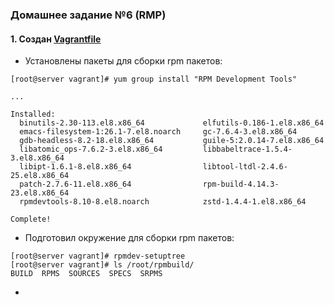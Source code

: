 ### Домашнее задание №6 (RMP)
#### 1. Создан [Vagrantfile](https://github.com/uNkindy/Otus_Unit_6_RPM/blob/main/Vagrantfile)
* Установлены пакеты для сборки rpm пакетов:
```console
[root@server vagrant]# yum group install "RPM Development Tools"

...

Installed:
  binutils-2.30-113.el8.x86_64             elfutils-0.186-1.el8.x86_64         
  emacs-filesystem-1:26.1-7.el8.noarch     gc-7.6.4-3.el8.x86_64               
  gdb-headless-8.2-18.el8.x86_64           guile-5:2.0.14-7.el8.x86_64         
  libatomic_ops-7.6.2-3.el8.x86_64         libbabeltrace-1.5.4-3.el8.x86_64    
  libipt-1.6.1-8.el8.x86_64                libtool-ltdl-2.4.6-25.el8.x86_64    
  patch-2.7.6-11.el8.x86_64                rpm-build-4.14.3-23.el8.x86_64      
  rpmdevtools-8.10-8.el8.noarch            zstd-1.4.4-1.el8.x86_64             

Complete!
```
* Подготовил окружение для сборки rpm пакетов:
```console
[root@server vagrant]# rpmdev-setuptree
[root@server vagrant]# ls /root/rpmbuild/
BUILD  RPMS  SOURCES  SPECS  SRPMS
```
*
